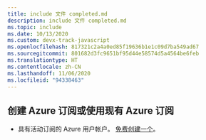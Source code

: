 ```yaml
---
title: include 文件 completed.md
description: include 文件 completed.md
ms.topic: include
ms.date: 10/13/2020
ms.custom: devx-track-javascript
ms.openlocfilehash: 817321c2a4a0ed85f19636b1e1c09d7ba549ad67
ms.sourcegitcommit: 801682d3fc9651bf95d44e58574d5a4564be6feb
ms.translationtype: HT
ms.contentlocale: zh-CN
ms.lasthandoff: 11/06/2020
ms.locfileid: "94338463"
---
```

## <a name="create-or-use-existing-azure-subscription"></a>创建 Azure 订阅或使用现有 Azure 订阅 

* 具有活动订阅的 Azure 用户帐户。 [免费创建一个](https://azure.microsoft.com/free/?utm_source=campaign&utm_campaign=azure-docs-js-dev-vscode-tutorial-appservice-extension&mktingSource=azure-docs-js-dev-vscode-tutorial-appservice-extension)。